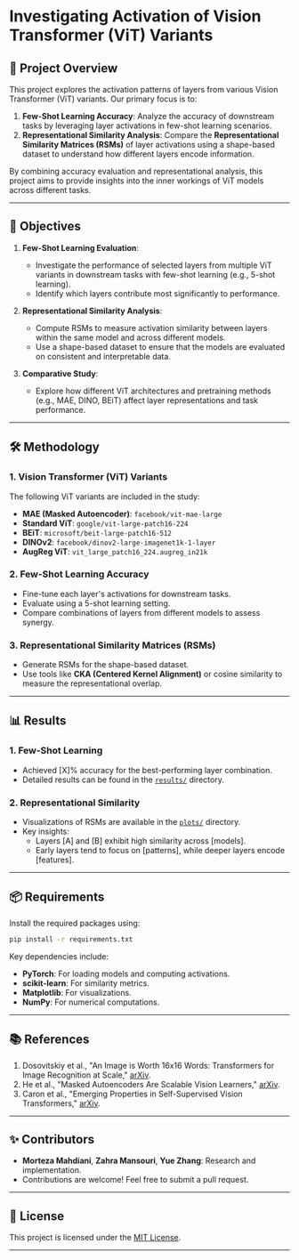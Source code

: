 # Investigating Activation of Vision Transformer (ViT) Variants

## 🌟 Project Overview

This project explores the activation patterns of layers from various Vision Transformer (ViT) variants. Our primary focus is to:

1. **Few-Shot Learning Accuracy**: Analyze the accuracy of downstream tasks by leveraging layer activations in few-shot learning scenarios.
2. **Representational Similarity Analysis**: Compare the **Representational Similarity Matrices (RSMs)** of layer activations using a shape-based dataset to understand how different layers encode information.

By combining accuracy evaluation and representational analysis, this project aims to provide insights into the inner workings of ViT models across different tasks.

---

## 🚀 Objectives

1. **Few-Shot Learning Evaluation**:
   - Investigate the performance of selected layers from multiple ViT variants in downstream tasks with few-shot learning (e.g., 5-shot learning).
   - Identify which layers contribute most significantly to performance.

2. **Representational Similarity Analysis**:
   - Compute RSMs to measure activation similarity between layers within the same model and across different models.
   - Use a shape-based dataset to ensure that the models are evaluated on consistent and interpretable data.

3. **Comparative Study**:
   - Explore how different ViT architectures and pretraining methods (e.g., MAE, DINO, BEiT) affect layer representations and task performance.

---

## 🛠️ Methodology

### 1. Vision Transformer (ViT) Variants
The following ViT variants are included in the study:
- **MAE (Masked Autoencoder)**: `facebook/vit-mae-large`
- **Standard ViT**: `google/vit-large-patch16-224`
- **BEiT**: `microsoft/beit-large-patch16-512`
- **DINOv2**: `facebook/dinov2-large-imagenet1k-1-layer`
- **AugReg ViT**: `vit_large_patch16_224.augreg_in21k`

### 2. Few-Shot Learning Accuracy
- Fine-tune each layer's activations for downstream tasks.
- Evaluate using a 5-shot learning setting.
- Compare combinations of layers from different models to assess synergy.

### 3. Representational Similarity Matrices (RSMs)
- Generate RSMs for the shape-based dataset.
- Use tools like **CKA (Centered Kernel Alignment)** or cosine similarity to measure the representational overlap.

---

## 📊 Results

### 1. Few-Shot Learning
- Achieved [X]% accuracy for the best-performing layer combination.
- Detailed results can be found in the [`results/`](./results/) directory.

### 2. Representational Similarity
- Visualizations of RSMs are available in the [`plots/`](./plots/) directory.
- Key insights:
  - Layers [A] and [B] exhibit high similarity across [models].
  - Early layers tend to focus on [patterns], while deeper layers encode [features].

---

## 📦 Requirements

Install the required packages using:
```bash
pip install -r requirements.txt
```

Key dependencies include:
- **PyTorch**: For loading models and computing activations.
- **scikit-learn**: For similarity metrics.
- **Matplotlib**: For visualizations.
- **NumPy**: For numerical computations.

---

## 📚 References

1. Dosovitskiy et al., "An Image is Worth 16x16 Words: Transformers for Image Recognition at Scale," [arXiv](https://arxiv.org/abs/2010.11929).
2. He et al., "Masked Autoencoders Are Scalable Vision Learners," [arXiv](https://arxiv.org/abs/2111.06377).
3. Caron et al., "Emerging Properties in Self-Supervised Vision Transformers," [arXiv](https://arxiv.org/abs/2104.14294).

---

## ✨ Contributors

- **Morteza Mahdiani**, **Zahra Mansouri**, **Yue Zhang**: Research and implementation.
- Contributions are welcome! Feel free to submit a pull request.

---

## 📄 License

This project is licensed under the [MIT License](./LICENSE). 

---
